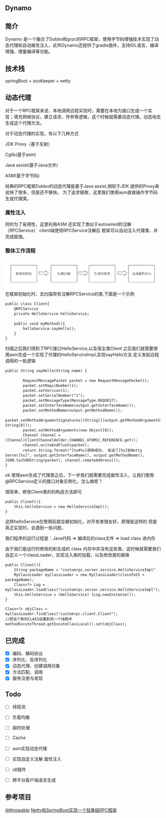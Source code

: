 ## Dynamo
## 简介
Dynamo 是一个融合了Dubbo和grpc的RPC框架，使用字节码增强技术实现了动态代理和自动属性注入，此外Dynamo还提供了gradle插件，支持IDL语言、编译增强、增量编译等功能。
## 技术栈
springBoot + zooKeeper + netty

## 动态代理
对于一个RPC框架来说、本地调用远程实现时，需要在本地为接口生成一个实现；填充网络协议，建立请求，传参等逻辑，这个时候就需要动态代理，动态地去生成这个代理方法。

对于动态代理的实现，有以下几种方式 

JDK Proxy（基于反射）

Cglib(基于asm)

Java assist(基于Java文件)

ASM(基于字节码)

经典的RPC框架Dubbo的动态代理是基于Java assist,相较于JDK 提供的Proxy来说快了很多，但是还不够快。
为了追求极致，这里我们使用asm直接操作字节码生成代理类。

### 属性注入
同时为了易用性，这里利用ASM 还实现了类似于autowired的注解（RPCService）
client端使用RPCService注解后 框架可以自动注入代理类、并完成赋值。

### 整体工作流程
![img.png](img.png)
在框架初始化时、去扫描带有注解RPCService的类,下面是一个示例
```
public class Client{
    @RPCService
    private HelloService helloService;
    
    public void myMethod(){
        helloService.sayHello();
    }
}
```
扫描之后我们得到了RPC接口HelloService,以及宿主类Client
之后我们就需要使用asm生成一个实现了代理的HelloServiceImpl,实现sayHello方法 定义发起远程调用的一些逻辑

```
public String sayHello(String name) {
       
        RequestMessagePacket packet = new RequestMessagePacket();
        packet.setMagicNumber(1);
        packet.setVersion(1);
        packet.setSerialNumber("1");
        packet.setMessageType(MessageType.REQUEST);
        packet.setInterfaceName(output.getInterfaceName());
        packet.setMethodName(output.getMethodName());
        packet.setMethodArgumentSignatures((String[])output.getMethodArgumentSignatures().toArray(new String[0]));
        packet.setMethodArguments(new Object[0]);
        Channel channel = (Channel)ClientChannelHolder.CHANNEL_ATOMIC_REFERENCE.get();
        channel.writeAndFlush(packet);
        return String.format("[%s#%s]调用成功， 发送了[%s]到Netty Server[%s]", output.getInterfaceName(), output.getMethodName(), JSON.toJSONString(packet), channel.remoteAddress());
}
```
ok 使用asm生成了代理类之后，下一步我们就需要完成属性注入，让我们使用@RPCService定义的接口对象实例化，怎么做呢？

很简单，修改Client类的的构造方法即可

```
public Clinet(){
    this.helloService = new HelloServiceImpl();
}
```
这样helloService在使用前就会被初始化，对开发者很友好。原理是这样的 但是真正实现时，会遇到一些问题，

我们程序的运行过程是：Java代码   => 编译后的class文件 => load class 进内存

由于我们是运行时修改的和生成的 class 内存中并没有这些类，这时候就需要我们自定义一个classLoader，实现注入类的加载、以及修改类的替换

```加载类
public Clinet(){
    String packageName = "customrpc.server.service.HelloServiceImpl"
    MyClassLoader myClassLoader = new MyClassLoader(classPath + packageName);
    Class<?> Log = myClassLoader.loadClass("ccustomrpc.server.service.HelloServiceImpl");
    this.helloService = (HelloService) (Log.newInstance());
}
```
```替换类
Class<?> objClass = myClassLoader.findClass("customrpc.client.Client");
//把这个新的CLASS设置到另一个线程中
methodExcuteThread.getExcuteClassLocal().set(objClass);
```


## 已完成
- [x] 编码、解码协议
- [x] 序列化、反序列化
- [x] 动态代理、创建调用对象
- [x] 方法匹配、调用
- [x] 服务注册与发现
## Todo
- [ ] 线程池
- [ ] 负载均衡 
- [ ] 超时处理
- [ ] Cache
- [ ] asm实现动态代理
- [ ] 实现自定义注解 属性注入
- [ ] idl插件
- [ ] 跨平台客户端语言生成


## 参考项目
[@throwable](https://github.com/zjcscut) [Netty和SpringBoot实现一个轻量级RPC框架](https://github.com/zjcscut/netty-tutorials)
